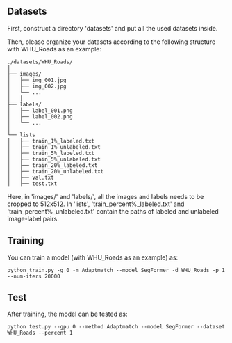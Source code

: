 ## Datasets
First, construct a directory 'datasets' and put all the used datasets inside.

Then, please organize your datasets according to the following structure with WHU_Roads as an example:
```plaintext
./datasets/WHU_Roads/
│
├── images/                  
│   ├── img_001.jpg
│   ├── img_002.jpg
│   └── ...
│   │
├── labels/          
│   ├── label_001.png
│   ├── label_002.png
│   └── ...
│
└── lists
│   ├── train_1%_labeled.txt
│   ├── train_1%_unlabeled.txt
│   ├── train_5%_labeled.txt
│   ├── train_5%_unlabeled.txt
│   ├── train_20%_labeled.txt
│   ├── train_20%_unlabeled.txt
│   ├── val.txt
│   ├── test.txt
```
Here, in  'images/' and 'labels/', all the images and labels needs to be cropped to 512x512. In 'lists', 'train_percent%_labeled.txt' and 'train_percent%_unlabeled.txt' contain the paths of labeled and unlabeled image-label pairs.


## Training
You can train a model (with WHU_Roads as an example) as: 
```plaintext
python train.py -g 0 -m Adaptmatch --model SegFormer -d WHU_Roads -p 1 --num-iters 20000
```


## Test
After training, the model can be tested as:
```plaintext
python test.py --gpu 0 --method Adaptmatch --model SegFormer --dataset WHU_Roads --percent 1
```
